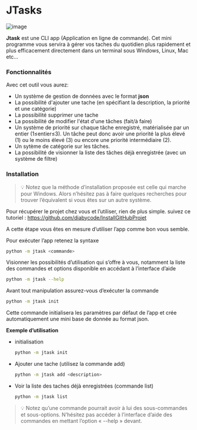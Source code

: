 # JTasks

![image](https://user-images.githubusercontent.com/97140632/221733880-dffba1fe-5d27-4d70-8e79-68d621f408ab.png)

**Jtask** est une CLI app (Application en ligne de commande). 
Cet mini programme vous servira à gérer vos taches du quotidien plus rapidement et plus efficacement directement dans un terminal sous Windows, Linux, Mac etc…

### **Fonctionnalités** 
Avec cet outil vous aurez:

- Un système de gestion de données avec le format **json**
- La possibilité d'ajouter une tache (en spécifiant la description, la priorité et une catégorie)
- La possibilité supprimer une tache
- La possibilité de modifier l'état d'une tâches (fait/à faire)
- Un système de priorité sur chaque tâche enregistré, matérialisée par un entier (1≤entier≤3). Un tâche peut donc avoir une priorité la plus élevé (1) ou le moins élevé (3) ou encore une priorité intermédiaire (2).
- Un sytème de catégorie sur les tâches.
- La possibilité de visionner la liste des tâches déjà enregistrée (avec un système de filtre)

### **Installation** 
>💡 Notez que la méthode d’installation proposée est celle qui marche pour Windows. Alors n’hésitez pas à faire quelques recherches pour trouver l’équivalent si vous êtes sur un autre système.

Pour récupérer le projet chez vous et l’utiliser, rien de plus simple.
suivez ce tutoriel : https://github.com/diabycode/InstallGitHubProjet

A cette étape vous êtes en mesure d’utiliser l’app comme bon vous semble.

Pour exécuter l’app retenez la syntaxe 

```bash
python -m jtask <commande>
```

Visionner les possibilités d’utilisation qui s’offre à vous, notamment la liste des commandes et options disponible en accédant à l’interface d’aide 

```bash
python -m jtask --help
```

Avant tout manipulation assurez-vous d’exécuter la commande <init>

```bash
python -m jtask init 
```

Cette commande initialisera les paramètres par défaut de l’app et crée automatiquement  une mini base de donnée au format json.

**Exemple d’utilisation**

- initialisation
    
    ```bash
    python -m jtask init 
    ```
    
- Ajouter une tache (utilisez la commande add)
    
    ```bash
    python -m jtask add <description> 
    ```
    
- Voir la liste des taches déjà enregistrées (commande list)
    
    ```bash
    python -m jtask list
    ```
    

>💡 Notez qu’une commande pourrait avoir à lui des sous-commandes et sous-options. N’hésitez pas accéder à l’interface d’aide des commandes en mettant l’option « --help » devant.
>

